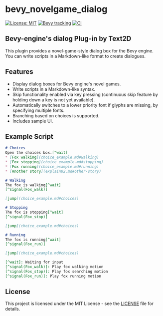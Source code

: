 # bevy_novelgame_dialog
[![License: MIT](https://img.shields.io/badge/License-MIT-yellow.svg)](https://opensource.org/licenses/MIT)
[![Bevy tracking](https://img.shields.io/badge/Bevy%20tracking-v0.13-lightblue)](https://github.com/bevyengine/bevy/blob/main/docs/plugins_guidelines.md#main-branch-tracking)
[![CI](https://github.com/ruzo-ruzo/bevy_novelgame_dialog/actions/workflows/bevy_ci.yml/badge.svg)](https://github.com/ruzo-ruzo/bevy_novelgame_dialog/actions/workflows/bevy_ci.yml)

## Bevy-engine's dialog Plug-in by Text2D

This plugin provides a novel-game-style dialog box for the Bevy engine. You can write scripts in a Markdown-like format to create dialogues.

## Features
- Display dialog boxes for Bevy engine's novel games.
- Write scripts in a Markdown-like syntax.
- Skip functionality enabled via key pressing (continuous skip feature by holding down a key is not yet available).
- Automatically switches to a lower priority font if glyphs are missing, by specifying multiple fonts.
- Branching based on choices is supported.
- Includes sample UI.

## Example Script
```markdown
# Choices
Open the choices box.[^wait]
* [Fox walking](choice_example.md#walking)
* [Fox stopping](choice_example.md#stopping)
* [Fox running](choice_example.md#running)
* [Another story](explain02.md#other-story)

# Walking
The fox is walking[^wait]
[^signal(Fox_walk)]

[jump](choice_example.md#choices)

# Stopping
The fox is stopping[^wait]
[^signal(Fox_stop)]

[jump](choice_example.md#choices)

# Running
The fox is running[^wait]
[^signal(Fox_run)]

[jump](choice_example.md#choices)

[^wait]: Waiting for input  
[^signal(Fox_walk)]: Play fox walking motion  
[^signal(Fox_stop)]: Play fox searching motion  
[^signal(Fox_run)]: Play fox running motion  

```

## License
This project is licensed under the MIT License - see the [LICENSE](LICENSE) file for details.
